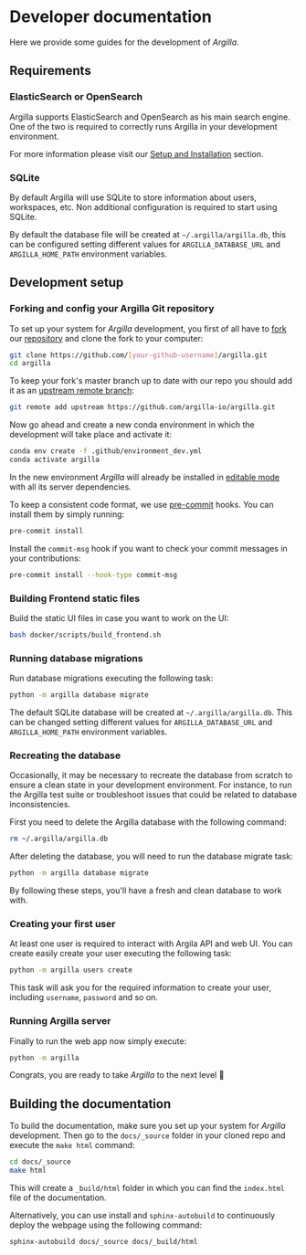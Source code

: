 # Developer documentation

Here we provide some guides for the development of *Argilla*.

## Requirements

### ElasticSearch or OpenSearch

Argilla supports ElasticSearch and OpenSearch as his main search engine. One of the two is required to correctly runs Argilla in your development environment.

For more information please visit our [Setup and Installation](../getting_started/installation/installation.md) section.

### SQLite

By default Argilla will use SQLite to store information about users, workspaces, etc. Non additional configuration is required to start using SQLite.

By default the database file will be created at `~/.argilla/argilla.db`, this can be configured setting different values for `ARGILLA_DATABASE_URL` and `ARGILLA_HOME_PATH` environment variables.

## Development setup

### Forking and config your Argilla Git repository

To set up your system for *Argilla* development, you first of all have to
[fork](https://guides.github.com/activities/forking) our [repository](https://github.com/argilla-io/argilla)
and clone the fork to your computer:

```sh
git clone https://github.com/[your-github-username]/argilla.git
cd argilla
```

To keep your fork's master branch up to date with our repo you should add it as an
[upstream remote branch](https://dev.to/louhayes3/git-add-an-upstream-to-a-forked-repo-1mik>):

```sh
git remote add upstream https://github.com/argilla-io/argilla.git
```

Now go ahead and create a new conda environment in which the development will take place and activate it:

```sh
conda env create -f .github/environment_dev.yml
conda activate argilla
```

In the new environment *Argilla* will already be installed in [editable mode](https://pip.pypa.io/en/stable/cli/pip_install/#install-editable) with all its server dependencies.

To keep a consistent code format, we use [pre-commit](https://pre-commit.com) hooks. You can install them by simply running:

```sh
pre-commit install
```

Install the `commit-msg` hook if you want to check your commit messages in your contributions:


```sh
pre-commit install --hook-type commit-msg
```

### Building Frontend static files

Build the static UI files in case you want to work on the UI:

```sh
bash docker/scripts/build_frontend.sh
```

### Running database migrations

Run database migrations executing the following task:

```sh
python -m argilla database migrate
```

The default SQLite database will be created at `~/.argilla/argilla.db`. This can be changed setting different values for `ARGILLA_DATABASE_URL` and `ARGILLA_HOME_PATH` environment variables.

### Recreating the database

Occasionally, it may be necessary to recreate the database from scratch to ensure a clean state in your development environment. For instance, to run the Argilla test suite or troubleshoot issues that could be related to database inconsistencies.

First you need to delete the Argilla database with the following command:

```sh
rm ~/.argilla/argilla.db
```

After deleting the database, you will need to run the database migrate task:

```sh
python -m argilla database migrate
```

By following these steps, you'll have a fresh and clean database to work with.

### Creating your first user

At least one user is required to interact with Argila API and web UI. You can create easily create your user executing the following task:

```sh
python -m argilla users create
```

This task will ask you for the required information to create your user, including `username`, `password` and so on.

### Running Argilla server

Finally to run the web app now simply execute:

```sh
python -m argilla
```

Congrats, you are ready to take *Argilla* to the next level 🚀

## Building the documentation

To build the documentation, make sure you set up your system for *Argilla* development.
Then go to the `docs/_source` folder in your cloned repo and execute the ``make html`` command:

```sh
cd docs/_source
make html
```

This will create a `_build/html` folder in which you can find the `index.html` file of the documentation.

Alternatively, you can use install and `sphinx-autobuild` to continuously deploy the webpage using the following command:

```sh
sphinx-autobuild docs/_source docs/_build/html
```
